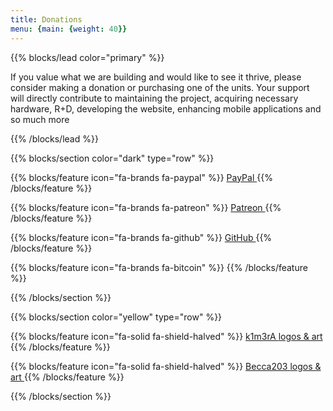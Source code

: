 ```yaml
---
title: Donations
menu: {main: {weight: 40}}
---
```



{{% blocks/lead color="primary" %}}

If you value what we are building and would like to see it thrive, please consider making a donation or purchasing one of the units. Your support will directly contribute to maintaining the project, acquiring necessary hardware, R+D, developing the website, enhancing mobile applications and so much more

{{% /blocks/lead %}}


{{% blocks/section color="dark" type="row" %}}

{{% blocks/feature icon="fa-brands fa-paypal" %}}
<a class="btn btn-lg btn-secondary me-3 mb-4" href="https://www.paypal.me/therealdreg" target="_blank" rel="noopener noreferrer">
  PayPal <i class="fa fa-external-link ms-2"></i>
</a>
{{% /blocks/feature %}}

{{% blocks/feature icon="fa-brands fa-patreon" %}}
<a class="btn btn-lg btn-secondary me-3 mb-4" href="https://www.patreon.com/dreg" target="_blank" rel="noopener noreferrer">
  Patreon <i class="fa fa-external-link ms-2"></i>
</a>
{{% /blocks/feature %}}

{{% blocks/feature icon="fa-brands fa-github" %}}
<a class="btn btn-lg btn-secondary me-3 mb-4" href="https://github.com/sponsors/therealdreg" target="_blank" rel="noopener noreferrer">
  GitHub <i class="fa fa-external-link ms-2"></i>
</a>
{{% /blocks/feature %}}


{{% blocks/feature icon="fa-brands fa-bitcoin" %}}
{{% /blocks/feature %}}

{{% /blocks/section %}}


{{% blocks/section color="yellow" type="row" %}}

{{% blocks/feature icon="fa-solid fa-shield-halved" %}}
<a href="https://k1m3ra.gitlab.io" target="_blank" rel="noopener noreferrer">
  k1m3rA <i class="fa fa-external-link ms-2"></i> logos & art
</a>
{{% /blocks/feature %}}

{{% blocks/feature icon="fa-solid fa-shield-halved" %}}
<a href="https://github.com/Becca203" target="_blank" rel="noopener noreferrer">
  Becca203 <i class="fa fa-external-link ms-2"></i> logos & art
</a>
{{% /blocks/feature %}}

{{% /blocks/section %}}

